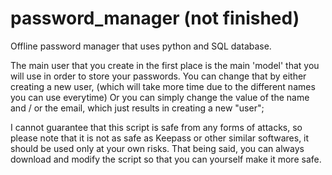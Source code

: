 # password_manager (not finished)
Offline password manager that uses python and SQL database.

The main user that you create in the first place is the main 'model' that you will use in order to store your passwords.
You can change that by either creating a new user, (which will take more time due to the different names you can use everytime)
Or you can simply change the value of the name and / or the email, which just results in creating a new "user";

I cannot guarantee that this script is safe from any forms of attacks, so please note that it is not as safe as
Keepass or other similar softwares, it should be used only at your own risks. That being said, you can always download and modify the script so that you can yourself make it more safe.
